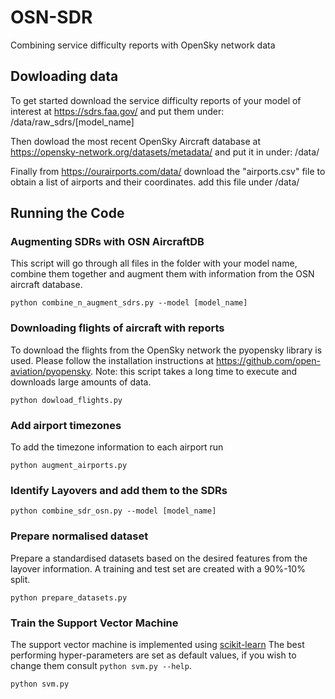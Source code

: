 # OSN-SDR
Combining service difficulty reports with OpenSky network data

## Dowloading data

To get started download the service difficulty reports of your model of interest at https://sdrs.faa.gov/ and put them under:
/data/raw_sdrs/[model_name]

Then dowload the most recent OpenSky Aircraft database at https://opensky-network.org/datasets/metadata/ and put it in  under:
/data/

Finally from https://ourairports.com/data/ download the "airports.csv" file to obtain a list of airports and their coordinates.
add this file under /data/

## Running the Code

### Augmenting SDRs with OSN AircraftDB
This script will go through all files in the folder with your model name, combine them together and augment them with information from the OSN aircraft database.

``
python combine_n_augment_sdrs.py --model [model_name]
``

### Downloading flights of aircraft with reports
To download the flights from the OpenSky network the pyopensky library is used.
Please follow the installation instructions at https://github.com/open-aviation/pyopensky.
Note: this script takes a long time to execute and downloads large amounts of data.

``
python dowload_flights.py
``

### Add airport timezones
To add the timezone information to each airport run

``
python augment_airports.py
``

### Identify Layovers and add them to the SDRs

``
python combine_sdr_osn.py --model [model_name]
``

### Prepare normalised dataset
Prepare a standardised datasets based on the desired features from the layover information.
A training and test set are created with a 90%-10% split.

``
python prepare_datasets.py
``

### Train the Support Vector Machine
The support vector machine is implemented using [scikit-learn](https://scikit-learn.org/stable/modules/generated/sklearn.svm.SVC.html#sklearn.svm.SVC)
The best performing hyper-parameters are set as default values, if you wish to change them consult ``python svm.py --help``.

``
python svm.py
``
